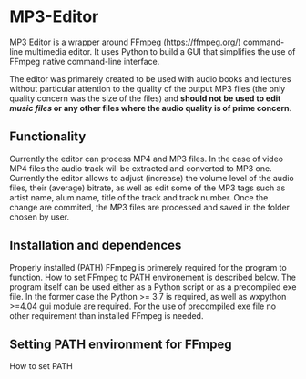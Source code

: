 # MP3-Editor
MP3 Editor is a wrapper around FFmpeg (https://ffmpeg.org/) command-line multimedia editor. It uses Python to build a GUI that simplifies the use of FFmpeg native command-line interface.

The editor was primarely created to be used with audio books and lectures without particular attention to the quality of the output MP3 files (the only quality concern was the size of the files) and **should not be used to edit _music files_ or any other files where the audio quality is of prime concern**.

## Functionality
Currently the editor can process MP4 and MP3 files. In the case of video MP4 files the audio track will be extracted and converted to MP3 one.
Currently the editor allows to adjust (increase) the volume level of the audio files, their (average) bitrate, as well as edit some of the MP3 tags such as artist name, alum name, title of the track and track number.
Once the change are commited, the MP3 files are processed and saved in the folder chosen by user.

## Installation and dependences
Properly installed (PATH) FFmpeg is primerely required for the program to function. How to set FFmpeg to PATH environement is described below.
The program itself can be used either as a Python script or as a precompiled exe file.
In the former case the Python >= 3.7 is required, as well as wxpython >=4.04 gui module are required.
For the use of precompiled exe file no other requirement than installed FFmpeg is needed.

## Setting PATH environment for FFmpeg
How to set PATH
